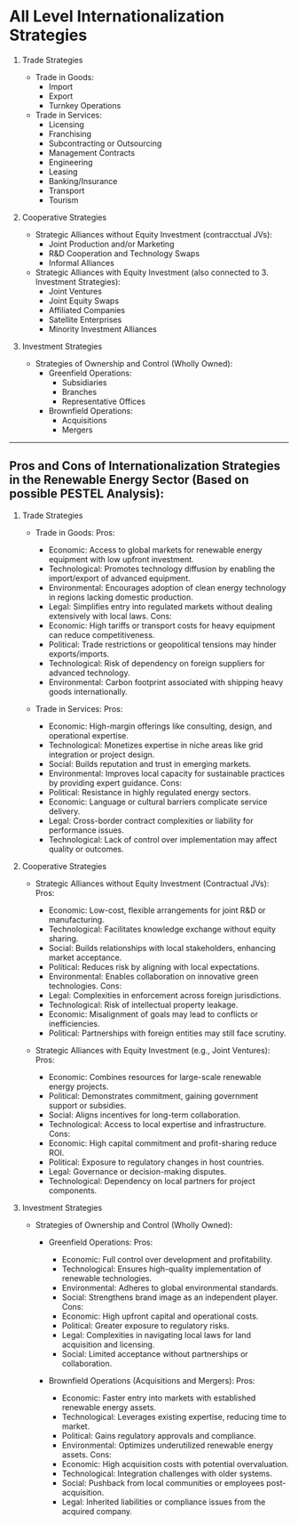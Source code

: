 # All Level Internationalization Strategies

1. Trade Strategies
   - Trade in Goods:
     - Import
     - Export
     - Turnkey Operations
   - Trade in Services:
     - Licensing
     - Franchising
     - Subcontracting or Outsourcing
     - Management Contracts
     - Engineering
     - Leasing
     - Banking/Insurance
     - Transport
     - Tourism

2. Cooperative Strategies
   - Strategic Alliances without Equity Investment (contracctual JVs):
     - Joint Production and/or Marketing
     - R&D Cooperation and Technology Swaps
     - Informal Alliances
   - Strategic Alliances with Equity Investment (also connected to 3. Investment Strategies):
     - Joint Ventures
     - Joint Equity Swaps
     - Affiliated Companies
     - Satellite Enterprises
     - Minority Investment Alliances

3. Investment Strategies
   - Strategies of Ownership and Control (Wholly Owned):
     - Greenfield Operations:
       - Subsidiaries
       - Branches
       - Representative Offices
     - Brownfield Operations:
       - Acquisitions
       - Mergers

---

## Pros and Cons of Internationalization Strategies in the Renewable Energy Sector (Based on possible PESTEL Analysis):

1. Trade Strategies
   - Trade in Goods:
     Pros:
       - Economic: Access to global markets for renewable energy equipment with low upfront investment.
       - Technological: Promotes technology diffusion by enabling the import/export of advanced equipment.
       - Environmental: Encourages adoption of clean energy technology in regions lacking domestic production.
       - Legal: Simplifies entry into regulated markets without dealing extensively with local laws.
     Cons:
       - Economic: High tariffs or transport costs for heavy equipment can reduce competitiveness.
       - Political: Trade restrictions or geopolitical tensions may hinder exports/imports.
       - Technological: Risk of dependency on foreign suppliers for advanced technology.
       - Environmental: Carbon footprint associated with shipping heavy goods internationally.

   - Trade in Services:
     Pros:
       - Economic: High-margin offerings like consulting, design, and operational expertise.
       - Technological: Monetizes expertise in niche areas like grid integration or project design.
       - Social: Builds reputation and trust in emerging markets.
       - Environmental: Improves local capacity for sustainable practices by providing expert guidance.
     Cons:
       - Political: Resistance in highly regulated energy sectors.
       - Economic: Language or cultural barriers complicate service delivery.
       - Legal: Cross-border contract complexities or liability for performance issues.
       - Technological: Lack of control over implementation may affect quality or outcomes.

2. Cooperative Strategies
   - Strategic Alliances without Equity Investment (Contractual JVs):
     Pros:
       - Economic: Low-cost, flexible arrangements for joint R&D or manufacturing.
       - Technological: Facilitates knowledge exchange without equity sharing.
       - Social: Builds relationships with local stakeholders, enhancing market acceptance.
       - Political: Reduces risk by aligning with local expectations.
       - Environmental: Enables collaboration on innovative green technologies.
     Cons:
       - Legal: Complexities in enforcement across foreign jurisdictions.
       - Technological: Risk of intellectual property leakage.
       - Economic: Misalignment of goals may lead to conflicts or inefficiencies.
       - Political: Partnerships with foreign entities may still face scrutiny.

   - Strategic Alliances with Equity Investment (e.g., Joint Ventures):
     Pros:
       - Economic: Combines resources for large-scale renewable energy projects.
       - Political: Demonstrates commitment, gaining government support or subsidies.
       - Social: Aligns incentives for long-term collaboration.
       - Technological: Access to local expertise and infrastructure.
     Cons:
       - Economic: High capital commitment and profit-sharing reduce ROI.
       - Political: Exposure to regulatory changes in host countries.
       - Legal: Governance or decision-making disputes.
       - Technological: Dependency on local partners for project components.

3. Investment Strategies
   - Strategies of Ownership and Control (Wholly Owned):
     - Greenfield Operations:
       Pros:
         - Economic: Full control over development and profitability.
         - Technological: Ensures high-quality implementation of renewable technologies.
         - Environmental: Adheres to global environmental standards.
         - Social: Strengthens brand image as an independent player.
       Cons:
         - Economic: High upfront capital and operational costs.
         - Political: Greater exposure to regulatory risks.
         - Legal: Complexities in navigating local laws for land acquisition and licensing.
         - Social: Limited acceptance without partnerships or collaboration.

     - Brownfield Operations (Acquisitions and Mergers):
       Pros:
         - Economic: Faster entry into markets with established renewable energy assets.
         - Technological: Leverages existing expertise, reducing time to market.
         - Political: Gains regulatory approvals and compliance.
         - Environmental: Optimizes underutilized renewable energy assets.
       Cons:
         - Economic: High acquisition costs with potential overvaluation.
         - Technological: Integration challenges with older systems.
         - Social: Pushback from local communities or employees post-acquisition.
         - Legal: Inherited liabilities or compliance issues from the acquired company.
